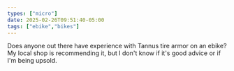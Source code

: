 ```yaml
---
types: ["micro"]
date: 2025-02-26T09:51:40-05:00
tags: ["ebike","bikes"]
---
```

Does anyone out there have experience with Tannus tire armor on an ebike? My local shop is recommending it, but I don't know if it's good advice or if I'm being upsold.

